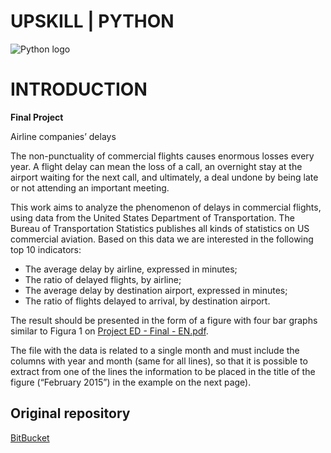 # UPSKILL | PYTHON

![Python logo](https://logosmarcas.net/wp-content/uploads/2021/10/Python-Logo.png)

# INTRODUCTION

**Final Project**

Airline companies’ delays

The non-punctuality of commercial flights causes enormous losses every year. A
flight delay can mean the loss of a call, an overnight stay at the airport
waiting for the next call, and ultimately, a deal undone by being late or not
attending an important meeting.

This work aims to analyze the phenomenon of delays in commercial flights, using
data from the United States Department of Transportation. The Bureau of
Transportation Statistics publishes all kinds of statistics on US commercial
aviation. Based on this data we are interested in the following top 10
indicators:

- The average delay by airline, expressed in minutes;
- The ratio of delayed flights, by airline;
- The average delay by destination airport, expressed in minutes;
- The ratio of flights delayed to arrival, by destination airport.

The result should be presented in the form of a figure with four bar graphs
similar to Figura 1 on [Project ED - Final - EN.pdf](https://github.com/BeatrizVarela/PythonProject/blob/python-master/Project%20ED%20-%20Final%20-%20EN.pdf).

The file with the data is related to a single month and must include the
columns with year and month (same for all lines), so that it is possible to
extract from one of the lines the information to be placed in the title of the
figure (“February 2015”) in the example on the next page).

## Original repository

[BitBucket](https://bitbucket.org/MiguelC_98/projeto-python/src/master/Projeto-Final-Python/)

